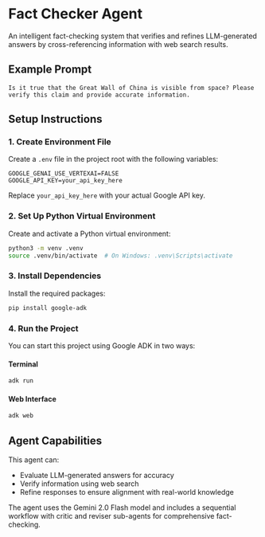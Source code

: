 # Fact Checker Agent

An intelligent fact-checking system that verifies and refines LLM-generated answers by cross-referencing information with web search results.

## Example Prompt

```
Is it true that the Great Wall of China is visible from space? Please verify this claim and provide accurate information.
```

## Setup Instructions

### 1. Create Environment File

Create a `.env` file in the project root with the following variables:

```
GOOGLE_GENAI_USE_VERTEXAI=FALSE
GOOGLE_API_KEY=your_api_key_here
```

Replace `your_api_key_here` with your actual Google API key.

### 2. Set Up Python Virtual Environment

Create and activate a Python virtual environment:

```bash
python3 -m venv .venv
source .venv/bin/activate  # On Windows: .venv\Scripts\activate
```

### 3. Install Dependencies

Install the required packages:

```bash
pip install google-adk
```

### 4. Run the Project

You can start this project using Google ADK in two ways:

#### Terminal
```bash
adk run
```

#### Web Interface
```bash
adk web
```

## Agent Capabilities

This agent can:
- Evaluate LLM-generated answers for accuracy
- Verify information using web search
- Refine responses to ensure alignment with real-world knowledge

The agent uses the Gemini 2.0 Flash model and includes a sequential workflow with critic and reviser sub-agents for comprehensive fact-checking.